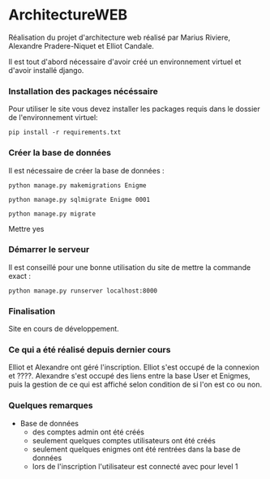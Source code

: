 # ArchitectureWEB
Réalisation du projet d'architecture web réalisé par Marius Riviere, Alexandre Pradere-Niquet et Elliot Candale.

Il est tout d'abord nécessaire d'avoir créé un environnement virtuel et d'avoir installé django.

### Installation des packages nécéssaire

Pour utiliser le site vous devez installer les packages requis dans le dossier de l'environnement virtuel:

    pip install -r requirements.txt

### Créer la base de données

Il est nécessaire de créer la base de données :

    python manage.py makemigrations Enigme
    
    python manage.py sqlmigrate Enigme 0001
    
    python manage.py migrate
    
Mettre yes
 
### Démarrer le serveur

Il est conseillé pour une bonne utilisation du site de mettre la commande exact :

    python manage.py runserver localhost:8000

### Finalisation

Site en cours de développement.

### Ce qui a été réalisé depuis dernier cours

Elliot et Alexandre ont géré l'inscription.
Elliot s'est occupé de la connexion et ????.
Alexandre s'est occupé des liens entre la base User et Enigmes, puis la gestion de ce qui est affiché selon condition de si  l'on est co ou non.

### Quelques remarques

* Base de données
	* des comptes admin ont été créés
	* seulement quelques comptes utilisateurs ont été créés
	* seulement quelques enigmes ont été rentrées dans la base de données
	* lors de l'inscription l'utilisateur est connecté avec pour level 1
